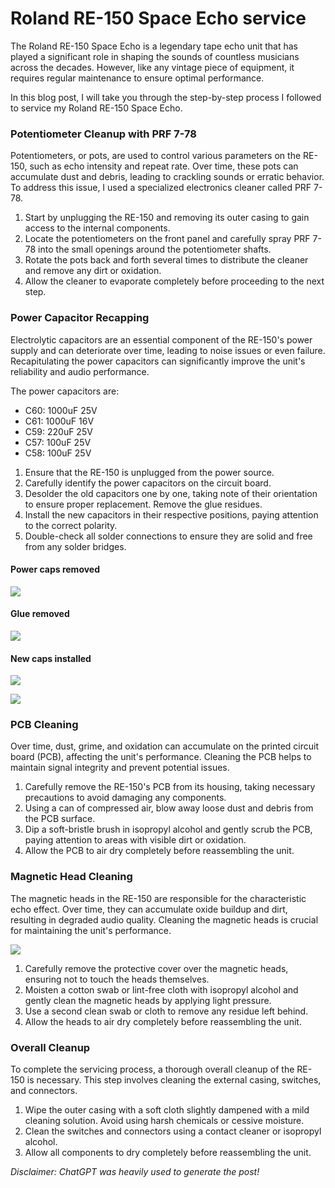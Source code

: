 # Roland RE-150 Space Echo service

The Roland RE-150 Space Echo is a legendary tape echo unit that has played a significant role in shaping the sounds of countless musicians across the decades. However, like any vintage piece of equipment, it requires regular maintenance to ensure optimal performance. 

In this blog post, I will take you through the step-by-step process I followed to service my Roland RE-150 Space Echo. 

### Potentiometer Cleanup with PRF 7-78

Potentiometers, or pots, are used to control various parameters on the RE-150, such as echo intensity and repeat rate. Over time, these pots can accumulate dust and debris, leading to crackling sounds or erratic behavior. To address this issue, I used a specialized electronics cleaner called PRF 7-78.

1. Start by unplugging the RE-150 and removing its outer casing to gain access to the internal components.
2. Locate the potentiometers on the front panel and carefully spray PRF 7-78 into the small openings around the potentiometer shafts.
3. Rotate the pots back and forth several times to distribute the cleaner and remove any dirt or oxidation.
4. Allow the cleaner to evaporate completely before proceeding to the next step.

### Power Capacitor Recapping

Electrolytic capacitors are an essential component of the RE-150's power supply and can deteriorate over time, leading to noise issues or even failure. Recapitulating the power capacitors can significantly improve the unit's reliability and audio performance.

The power capacitors are:
- C60: 1000uF 25V
- C61: 1000uF 16V
- C59: 220uF 25V
- C57: 100uF 25V  
- C58: 100uF 25V 

1. Ensure that the RE-150 is unplugged from the power source.
2. Carefully identify the power capacitors on the circuit board.
3. Desolder the old capacitors one by one, taking note of their orientation to ensure proper replacement. Remove the glue residues.
4. Install the new capacitors in their respective positions, paying attention to the correct polarity.
5. Double-check all solder connections to ensure they are solid and free from any solder bridges.

#### Power caps removed
![](images/re150/nocaps.jpg)

#### Glue removed
![](images/re150/cleaned_nocaps.jpg)

#### New caps installed
![](images/re150/newcaps.jpg)

![](images/re150/overview.jpg)


### PCB Cleaning

Over time, dust, grime, and oxidation can accumulate on the printed circuit board (PCB), affecting the unit's performance. Cleaning the PCB helps to maintain signal integrity and prevent potential issues.

1. Carefully remove the RE-150's PCB from its housing, taking necessary precautions to avoid damaging any components.
2. Using a can of compressed air, blow away loose dust and debris from the PCB surface.
3. Dip a soft-bristle brush in isopropyl alcohol and gently scrub the PCB, paying attention to areas with visible dirt or oxidation.
4. Allow the PCB to air dry completely before reassembling the unit.

### Magnetic Head Cleaning

The magnetic heads in the RE-150 are responsible for the characteristic echo effect. Over time, they can accumulate oxide buildup and dirt, resulting in degraded audio quality. Cleaning the magnetic heads is crucial for maintaining the unit's performance.

![](images/re150/heads.jpg)

1. Carefully remove the protective cover over the magnetic heads, ensuring not to touch the heads themselves.
2. Moisten a cotton swab or lint-free cloth with isopropyl alcohol and gently clean the magnetic heads by applying light pressure.
3. Use a second clean swab or cloth to remove any residue left behind.
4. Allow the heads to air dry completely before reassembling the unit.

### Overall Cleanup
To complete the servicing process, a thorough overall cleanup of the RE-150 is necessary. This step involves cleaning the external casing, switches, and connectors.

1. Wipe the outer casing with a soft cloth slightly dampened with a mild cleaning solution. Avoid using harsh chemicals or cessive moisture.
2. Clean the switches and connectors using a contact cleaner or isopropyl alcohol.
3. Allow all components to dry completely before reassembling the unit.


*Disclaimer: ChatGPT was heavily used to generate the post!*
